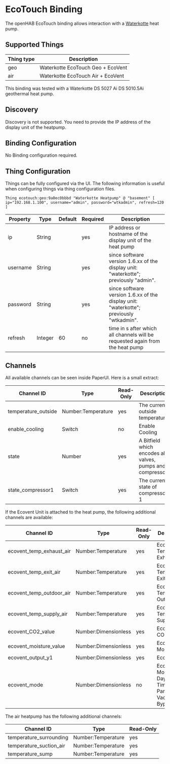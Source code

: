 # EcoTouch Binding

The openHAB EcoTouch binding allows interaction with a [Waterkotte](https://www.waterkotte.de/) heat pump.

## Supported Things

| Thing type      | Description                                      |
|-----------------|--------------------------------------------------|
| geo             | Waterkotte EcoTouch Geo + EcoVent                |
| air             | Waterkotte EcoTouch Air + EcoVent                |

This binding was tested with a Waterkotte DS 5027 Ai DS 5010.5Ai geothermal heat pump.

## Discovery

Discovery is not supported. You need to provide the IP address of the display unit of the heatpump.

## Binding Configuration

No Binding configuration required.

## Thing Configuration

Things can be fully configured via the UI. The following information is useful when configuring things via thing configuration files.

```
Thing ecotouch:geo:9a0ec0bbbd "Waterkotte Heatpump" @ "basement" [ ip="192.168.1.100", username="admin", password="wtkadmin", refresh=120 ]
```

| Property                        | Type    | Default | Required | Description |
|---------------------------------|---------|---------|----------|-------------|
| ip                              | String  |         | yes      | IP address or hostname of the display unit of the heat pump |
| username                        | String  |         | yes      | since software version 1.6.xx of the display unit: "waterkotte"; previously "admin". |
| password                        | String  |         | yes      | since software version 1.6.xx of the display unit: "waterkotte"; previously "wtkadmin". |
| refresh                         | Integer |      60 | no       | time in s after which all channels will be requested again from the heat pump |

## Channels

All available channels can be seen inside PaperUI. Here is a small extract:

| Channel ID          | Type               | Read-Only | Description |
|---------------------|--------------------|-----------|-------------|
| temperature_outside | Number:Temperature | yes       | The current outside temperature |
| enable_cooling      | Switch             | no        | Enable Cooling |
| state               | Number             | yes       | A Bitfield which encodes all valves, pumps and compressors |
| state_compressor1   | Switch             | yes       | The current state of compressor 1 |

If the Ecovent Unit is attached to the heat pump, the following additional channels are available:

| Channel ID          | Type               | Read-Only | Description |
|---------------------|--------------------|-----------|-------------|
| ecovent_temp_exhaust_air | Number:Temperature | yes  | EcoVent Temperature Exhaust Air |
| ecovent_temp_exit_air    | Number:Temperature | yes  | EcoVent Temperature Exit Air |
| ecovent_temp_outdoor_air | Number:Temperature | yes  | EcoVent Temperature Outdoor Air |
| ecovent_temp_supply_air  | Number:Temperature | yes  | EcoVent Temperature Supply Air |
| ecovent_CO2_value        | Number:Dimensionless | yes | EcoVent CO2 |
| ecovent_moisture_value   | Number:Dimensionless | yes | EcoVent Air Moisture |
| ecovent_output_y1        | Number:Dimensionless | yes | EcoVent Fan |
| ecovent_mode             | Number:Dimensionless | no | EcoVent Mode (0..5: Day, Night, Timer, Party, Vacation, Bypass) |

The air heatpump has the following additional channels:

| Channel ID          | Type               | Read-Only |
|---------------------|--------------------|-----------|
| temperature_surrounding | Number:Temperature | yes | 
| temperature_suction_air | Number:Temperature | yes | 
| temperature_sump | Number:Temperature | yes | 

